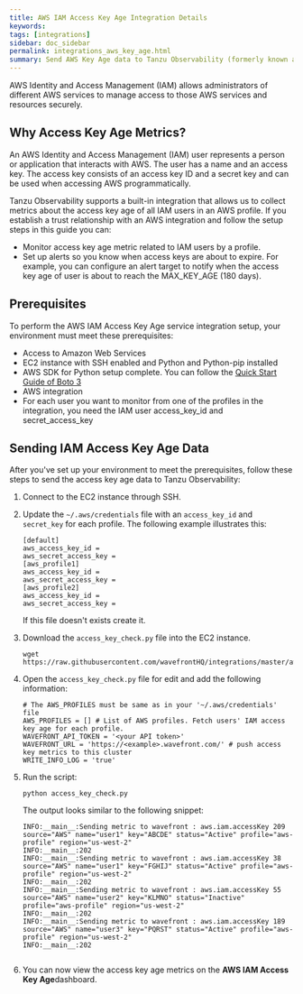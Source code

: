 ```yaml
---
title: AWS IAM Access Key Age Integration Details
keywords:
tags: [integrations]
sidebar: doc_sidebar
permalink: integrations_aws_key_age.html
summary: Send AWS Key Age data to Tanzu Observability (formerly known as VMware Aria Operations for Applications).
---
```


AWS Identity and Access Management (IAM) allows administrators of different AWS services to manage access to those AWS services and resources securely.

## Why Access Key Age Metrics?

An AWS Identity and Access Management (IAM) user represents a person or application that interacts with AWS. The user has a name and an access key. The access key consists of an access key ID and a secret key and can be used when accessing AWS programmatically.

Tanzu Observability supports a built-in integration that allows us to collect metrics about the access key age of all IAM users in an AWS profile. If you establish a trust relationship with an AWS integration and follow the setup steps in this guide you can:
* Monitor access key age metric related to IAM users by a profile.
* Set up alerts so you know when access keys are about to expire. For example, you can configure an alert target to notify when the access key age of user is about to reach the MAX_KEY_AGE (180 days).

## Prerequisites

To perform the AWS IAM Access Key Age service integration setup, your environment must meet these prerequisites:
* Access to Amazon Web Services
* EC2 instance with SSH enabled and Python and Python-pip installed
* AWS SDK for Python setup complete. You can follow the [Quick Start Guide of Boto 3](https://github.com/boto/boto3)
* AWS integration
* For each user you want to monitor from one of the profiles in the integration, you need the IAM user access_key_id and secret_access_key

## Sending IAM Access Key Age Data

After you've set up your environment to meet the prerequisites, follow these steps to send the access key age data to Tanzu Observability:
1. Connect to the EC2 instance through SSH.
2. Update the `~/.aws/credentials` file with an `access_key_id` and `secret_key` for each profile. The following example illustrates this:
  
   ```
   [default]
   aws_access_key_id =
   aws_secret_access_key =
   [aws_profile1]
   aws_access_key_id =
   aws_secret_access_key =
   [aws_profile2]
   aws_access_key_id =
   aws_secret_access_key =
   ```
   If this file doesn't exists create it.
3. Download the `access_key_check.py` file into the EC2 instance.
   ```
   wget https://raw.githubusercontent.com/wavefrontHQ/integrations/master/aws/scripts/access_key_check.py
   ```
4. Open the `access_key_check.py` file for edit and add the following information:
   ```
   # The AWS_PROFILES must be same as in your '~/.aws/credentials' file
   AWS_PROFILES = [] # List of AWS profiles. Fetch users' IAM access key age for each profile.
   WAVEFRONT_API_TOKEN = '<your API token>'
   WAVEFRONT_URL = 'https://<example>.wavefront.com/' # push access key metrics to this cluster
   WRITE_INFO_LOG = 'true'
   ```
5. Run the script:
   ```
   python access_key_check.py
   ```
   
   The output looks similar to the following snippet:

    ```
    INFO:__main__:Sending metric to wavefront : aws.iam.accessKey 209 source="AWS" name="user1" key="ABCDE" status="Active" profile="aws-profile" region="us-west-2"
    INFO:__main__:202
    INFO:__main__:Sending metric to wavefront : aws.iam.accessKey 38 source="AWS" name="user1" key="FGHIJ" status="Active" profile="aws-profile" region="us-west-2"
    INFO:__main__:202
    INFO:__main__:Sending metric to wavefront : aws.iam.accessKey 55 source="AWS" name="user2" key="KLMNO" status="Inactive" profile="aws-profile" region="us-west-2"
    INFO:__main__:202
    INFO:__main__:Sending metric to wavefront : aws.iam.accessKey 189 source="AWS" name="user3" key="PQRST" status="Active" profile="aws-profile" region="us-west-2"
    INFO:__main__:202
  
    ```
6. You can now view the access key age metrics on the **AWS IAM Access Key Age**dashboard.
